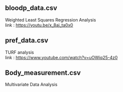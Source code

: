 ## bloodp_data.csv
Weighted Least Squares Regression Analysis <br>
link : https://youtu.be/x_8aj_ta0x0

## pref_data.csv
TURF analysis <br>
link : https://www.youtube.com/watch?v=uOWiq25-4z0

## Body_measurement.csv
Multivariate Data Analysis
